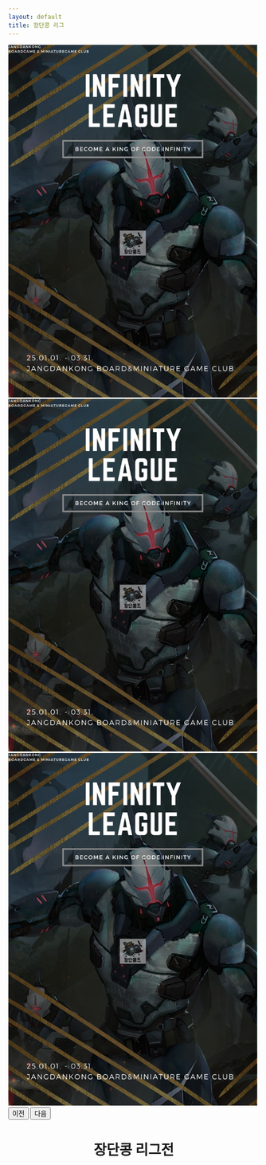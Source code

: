 ```yaml
---
layout: default
title: 장단콩 리그
---
```


<style>
  /* 데스크탑에서 이미지 최대 너비를 500px로 고정 */
  .carousel-inner img {
    max-width: 500px;
    height: auto;
    margin: 0 auto;
  }

  /* 모바일(화면 너비가 768px 이하)에서는 이미지가 화면 크기에 맞게 조정 */
  @media (max-width: 768px) {
    .carousel-inner img {
      max-width: 100%; /* 부모 컨테이너에 맞게 */
    }
  }
  /* body {
      background-color: #1d1d1d !important;
      font-family: "Asap", sans-serif;
      color: #989898;
      margin: 10px;
      font-size: 16px;
  }

  #demo {
    height: 100%;
    position: relative;
    overflow: hidden;
  }

  .green {
    background-color: #6fb936;
  }

  .thumb {
    margin-bottom: 30px;
  }

  .page-top {
    margin-top: 85px;
  }

  img.zoom {
    width: 100%;
    height: 200px;
    border-radius: 5px;
    object-fit: cover;
    -webkit-transition: all .3s ease-in-out;
    -moz-transition: all .3s ease-in-out;
    -o-transition: all .3s ease-in-out;
    -ms-transition: all .3s ease-in-out;
  }

  .transition {
    -webkit-transform: scale(1.2); 
    -moz-transform: scale(1.2);
    -o-transform: scale(1.2);
    transform: scale(1.2);
  }

  .modal-header {
    border-bottom: none;
  }

  .modal-title {
    color: #000;
  }

  .modal-footer {
    display: none;
  } */
</style>

<div id="carouselExampleAutoplaying" class="carousel slide" data-bs-ride="carousel">
  <div class="carousel-inner">
    <div class="carousel-item active">
        <a href="https://www.jdkclub.click/infinity">
            <img src="/assets/img/infinityleague1.png" class="d-block img-fluid mx-auto" alt="1">
        </a>
    </div>
    <div class="carousel-item">
        <a href="https://www.jdkclub.click/conquest">
            <img src="/assets/img/infinityleague1.png" class="d-block img-fluid mx-auto" alt="2">
        </a>
    </div>
    <div class="carousel-item">
        <a href="https://www.jdkclub.click/infinity">
            <img src="/assets/img/infinityleague1.png" class="d-block img-fluid mx-auto" alt="3">
        </a>
    </div>
  </div>
  <button class="carousel-control-prev" type="button" data-bs-target="#carouselExampleAutoplaying" data-bs-slide="prev">
    <span class="carousel-control-prev-icon" aria-hidden="true"></span>
    <span class="visually-hidden">이전</span>
  </button>
  <button class="carousel-control-next" type="button" data-bs-target="#carouselExampleAutoplaying" data-bs-slide="next">
    <span class="carousel-control-next-icon" aria-hidden="true"></span>
    <span class="visually-hidden">다음</span>
  </button>
</div>



<div id="contact" style="display: flex; flex-direction: column; align-items: center; text-align: center;">
  <h1 class="pageTitle">장단콩 리그전</h1>
	<a></a>
</div>



<div class="container page-top">
  <div class="row">
      <div class="col-lg-3 col-md-4 col-xs-6 thumb">
          <a href="https://images.pexels.com/photos/62307/air-bubbles-diving-underwater-blow-62307.jpeg?auto=compress&cs=tinysrgb&h=650&w=940" class="fancybox" rel="ligthbox">
              <img  src="https://images.pexels.com/photos/62307/air-bubbles-diving-underwater-blow-62307.jpeg?auto=compress&cs=tinysrgb&h=650&w=940" class="zoom img-fluid" alt=""> 
          </a>
      </div>
      <div class="col-lg-3 col-md-4 col-xs-6 thumb">
          <a href="https://images.pexels.com/photos/38238/maldives-ile-beach-sun-38238.jpeg?auto=compress&cs=tinysrgb&h=650&w=940" class="fancybox" rel="ligthbox">
              <img src="https://images.pexels.com/photos/38238/maldives-ile-beach-sun-38238.jpeg?auto=compress&cs=tinysrgb&h=650&w=940" class="zoom img-fluid" alt="">
          </a>
      </div>
      <div class="col-lg-3 col-md-4 col-xs-6 thumb">
          <a href="https://images.pexels.com/photos/158827/field-corn-air-frisch-158827.jpeg?auto=compress&cs=tinysrgb&dpr=2&h=650&w=940" class="fancybox" rel="ligthbox">
              <img  src="https://images.pexels.com/photos/158827/field-corn-air-frisch-158827.jpeg?auto=compress&cs=tinysrgb&dpr=2&h=650&w=940" class="zoom img-fluid" alt="">
          </a>
      </div>
      <div class="col-lg-3 col-md-4 col-xs-6 thumb">
          <a href="https://images.pexels.com/photos/302804/pexels-photo-302804.jpeg?auto=compress&cs=tinysrgb&dpr=2&h=650&w=940" class="fancybox" rel="ligthbox">
              <img src="https://images.pexels.com/photos/302804/pexels-photo-302804.jpeg?auto=compress&cs=tinysrgb&dpr=2&h=650&w=940" class="zoom img-fluid" alt="">
          </a>
      </div>
      <div class="col-lg-3 col-md-4 col-xs-6 thumb">
          <a href="https://images.pexels.com/photos/1038914/pexels-photo-1038914.jpeg?auto=compress&cs=tinysrgb&h=650&w=940" class="fancybox" rel="ligthbox">
              <img  src="https://images.pexels.com/photos/1038914/pexels-photo-1038914.jpeg?auto=compress&cs=tinysrgb&h=650&w=940" class="zoom img-fluid" alt="">
          </a>
      </div>
      <div class="col-lg-3 col-md-4 col-xs-6 thumb">
          <a href="https://images.pexels.com/photos/414645/pexels-photo-414645.jpeg?auto=compress&cs=tinysrgb&h=650&w=940" class="fancybox" rel="ligthbox">
              <img  src="https://images.pexels.com/photos/414645/pexels-photo-414645.jpeg?auto=compress&cs=tinysrgb&h=650&w=940" class="zoom img-fluid" alt="">
          </a>
      </div>
      <div class="col-lg-3 col-md-4 col-xs-6 thumb">
          <a href="https://images.pexels.com/photos/56005/fiji-beach-sand-palm-trees-56005.jpeg?auto=compress&cs=tinysrgb&dpr=2&h=650&w=940" class="fancybox" rel="ligthbox">
              <img  src="https://images.pexels.com/photos/56005/fiji-beach-sand-palm-trees-56005.jpeg?auto=compress&cs=tinysrgb&dpr=2&h=650&w=940" class="zoom img-fluid" alt="">
          </a>
      </div>
      <div class="col-lg-3 col-md-4 col-xs-6 thumb">
          <a href="https://images.pexels.com/photos/1038002/pexels-photo-1038002.jpeg?auto=compress&cs=tinysrgb&dpr=2&h=650&w=940" class="fancybox" rel="ligthbox">
              <img  src="https://images.pexels.com/photos/1038002/pexels-photo-1038002.jpeg?auto=compress&cs=tinysrgb&dpr=2&h=650&w=940" class="zoom img-fluid" alt="">
          </a>
      </div>
  </div>
</div>

<!-- jQuery 라이브러리 -->
<script src="https://code.jquery.com/jquery-3.6.0.min.js"></script>
<!-- Fancybox JS -->
<script src="https://cdnjs.cloudflare.com/ajax/libs/fancybox/3.5.7/jquery.fancybox.min.js"></script>


